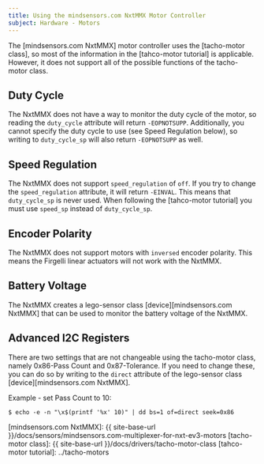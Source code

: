 ```yaml
---
title: Using the mindsensors.com NxtMMX Motor Controller
subject: Hardware - Motors
---
```


The [mindsensors.com NxtMMX] motor controller uses the [tacho-motor class], so
most of the information in the [tahco-motor tutorial] is applicable. However,
it does not support all of the possible functions of the tacho-motor class.

## Duty Cycle

The NxtMMX does not have a way to monitor the duty cycle of the motor, so reading
the `duty_cycle` attribute will return `-EOPNOTSUPP`. Additionally, you cannot
specify the duty cycle to use (see Speed Regulation below), so writing to
`duty_cycle_sp` will also return `-EOPNOTSUPP` as well.

## Speed Regulation

The NxtMMX does not support `speed_regulation` of `off`. If you try to change
the `speed_regulation` attribute, it will return `-EINVAL`. This means that
`duty_cycle_sp` is never used. When following the [tahco-motor tutorial] you must
use `speed_sp` instead of `duty_cycle_sp`.

## Encoder Polarity

The NxtMMX does not support motors with `inversed` encoder polarity. This means
the Firgelli linear actuators will not work with the NxtMMX.

## Battery Voltage

The NxtMMX creates a lego-sensor class [device][mindsensors.com NxtMMX] that
can be used to monitor the battery voltage of the NxtMMX.

## Advanced I2C Registers

There are two settings that are not changeable using the tacho-motor class,
namely 0x86-Pass Count and 0x87-Tolerance. If you need to change these, you can
do so by writing to the `direct` attribute of the lego-sensor class
[device][mindsensors.com NxtMMX].

Example - set Pass Count to 10:

    $ echo -e -n "\x$(printf '%x' 10)" | dd bs=1 of=direct seek=0x86

[mindsensors.com NxtMMX]: {{ site-base-url }}/docs/sensors/mindsensors.com-multiplexer-for-nxt-ev3-motors
[tacho-motor class]: {{ site-base-url }}/docs/drivers/tacho-motor-class
[tahco-motor tutorial]: ../tacho-motors
